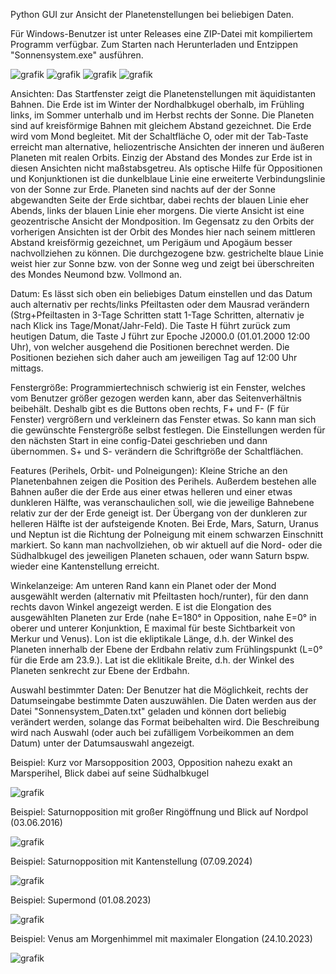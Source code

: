 
Python GUI zur Ansicht der Planetenstellungen bei beliebigen Daten.

Für Windows-Benutzer ist unter Releases eine ZIP-Datei mit kompiliertem Programm verfügbar. Zum Starten nach Herunterladen und Entzippen "Sonnensystem.exe" ausführen.

![grafik](https://user-images.githubusercontent.com/98178269/210569379-362148c9-2703-4154-9f00-a72964684468.png)
![grafik](https://user-images.githubusercontent.com/98178269/210569401-2f97c7b2-51c4-43d4-b802-c6ac27787071.png)
![grafik](https://user-images.githubusercontent.com/98178269/210569415-c91bf66c-3ddd-4b6d-9c1a-274ada5952b5.png)
![grafik](https://user-images.githubusercontent.com/98178269/210569427-00bf9f89-40ab-4032-94a7-72653927ffee.png)

Ansichten: Das Startfenster zeigt die Planetenstellungen mit äquidistanten Bahnen. Die Erde ist im Winter der Nordhalbkugel oberhalb, im Frühling links, im Sommer unterhalb und im Herbst rechts der Sonne. Die Planeten sind auf kreisförmige Bahnen mit gleichem Abstand gezeichnet. Die Erde wird vom Mond begleitet. Mit der Schaltfläche O, oder mit der Tab-Taste erreicht man alternative, heliozentrische Ansichten der inneren und äußeren Planeten mit realen Orbits. Einzig der Abstand des Mondes zur Erde ist in diesen Ansichten nicht maßstabsgetreu. Als optische Hilfe für Oppositionen und Konjunktionen ist die dunkelblaue Linie eine erweiterte Verbindungslinie von der Sonne zur Erde. Planeten sind nachts auf der der Sonne abgewandten Seite der Erde sichtbar, dabei rechts der blauen Linie eher Abends, links der blauen Linie eher morgens. Die vierte Ansicht ist eine geozentrische Ansicht der Mondposition. Im Gegensatz zu den Orbits der vorherigen Ansichten ist der Orbit des Mondes hier nach seinem mittleren Abstand kreisförmig gezeichnet, um Perigäum und Apogäum besser nachvollziehen zu können. Die durchgezogene bzw. gestrichelte blaue Linie weist hier zur Sonne bzw. von der Sonne weg und zeigt bei überschreiten des Mondes Neumond bzw. Vollmond an.

Datum: Es lässt sich oben ein beliebiges Datum einstellen und das Datum auch alternativ per rechts/links Pfeiltasten oder dem Mausrad verändern (Strg+Pfeiltasten in 3-Tage Schritten statt 1-Tage Schritten, alternativ je nach Klick ins Tage/Monat/Jahr-Feld). Die Taste H führt zurück zum heutigen Datum, die Taste J führt zur Epoche J2000.0 (01.01.2000 12:00 Uhr), von welcher ausgehend die Positionen berechnet werden. Die Positionen beziehen sich daher auch am jeweiligen Tag auf 12:00 Uhr mittags.

Fenstergröße: Programmiertechnisch schwierig ist ein Fenster, welches vom Benutzer größer gezogen werden kann, aber das Seitenverhältnis beibehält. Deshalb gibt es die Buttons oben rechts, F+ und F- (F für Fenster) vergrößern und verkleinern das Fenster etwas. So kann man sich die gewünschte Fenstergröße selbst festlegen. Die Einstellungen werden für den nächsten Start in eine config-Datei geschrieben und dann übernommen. S+ und S- verändern die Schriftgröße der Schaltflächen.

Features (Perihels, Orbit- und Polneigungen): Kleine Striche an den Planetenbahnen zeigen die Position des Perihels. Außerdem bestehen alle Bahnen außer die der Erde aus einer etwas helleren und einer etwas dunkleren Hälfte, was veranschaulichen soll, wie die jeweilige Bahnebene relativ zur der der Erde geneigt ist. Der Übergang von der dunkleren zur helleren Hälfte ist der aufsteigende Knoten. Bei Erde, Mars, Saturn, Uranus und Neptun ist die Richtung der Polneigung mit einem schwarzen Einschnitt markiert. So kann man nachvollziehen, ob wir aktuell auf die Nord- oder die Südhalbkugel des jeweiligen Planeten schauen, oder wann Saturn bspw. wieder eine Kantenstellung erreicht.

Winkelanzeige: Am unteren Rand kann ein Planet oder der Mond ausgewählt werden (alternativ mit Pfeiltasten hoch/runter), für den dann rechts davon Winkel angezeigt werden. E ist die Elongation des ausgewählten Planeten zur Erde (nahe E=180° in Opposition, nahe E=0° in oberer und unterer Konjunktion, E maximal für beste Sichtbarkeit von Merkur und Venus). Lon ist die ekliptikale Länge, d.h. der Winkel des Planeten innerhalb der Ebene der Erdbahn relativ zum Frühlingspunkt (L=0° für die Erde am 23.9.). Lat ist die eklitikale Breite, d.h. der Winkel des Planeten senkrecht zur Ebene der Erdbahn.

Auswahl bestimmter Daten: Der Benutzer hat die Möglichkeit, rechts der Datumseingabe bestimmte Daten auszuwählen. Die Daten werden aus der Datei "Sonnensystem_Daten.txt" geladen und können dort beliebig verändert werden, solange das Format beibehalten wird. Die Beschreibung wird nach Auswahl (oder auch bei zufälligem Vorbeikommen an dem Datum) unter der Datumsauswahl angezeigt.

Beispiel: Kurz vor Marsopposition 2003, Opposition nahezu exakt an Marsperihel, Blick dabei auf seine Südhalbkugel

![grafik](https://user-images.githubusercontent.com/98178269/210571597-e673d2cb-22b7-418c-bcc7-a22cd111d2df.png)

Beispiel: Saturnopposition mit großer Ringöffnung und Blick auf Nordpol (03.06.2016)

![grafik](https://user-images.githubusercontent.com/98178269/210572642-2b7ffc66-3dd3-45d5-bb28-ca6644b06e3e.png)

Beispiel: Saturnopposition mit Kantenstellung (07.09.2024)

![grafik](https://user-images.githubusercontent.com/98178269/210572862-f6f75aae-6d1d-4e07-8814-fed618541e6a.png)

Beispiel: Supermond (01.08.2023)

![grafik](https://user-images.githubusercontent.com/98178269/210573619-6b247b82-38fb-4899-ad93-4efb888aa01c.png)

Beispiel: Venus am Morgenhimmel mit maximaler Elongation (24.10.2023)

![grafik](https://user-images.githubusercontent.com/98178269/210573980-ad0f45a0-c48c-4fad-ae54-0eede8cf99e1.png)


